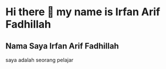 # Hi there 👋 my name is Irfan Arif Fadhillah
## Nama Saya Irfan Arif Fadhillah

saya adalah seorang pelajar

<!--
**Irfan-Arif-Fadhillah/Irfan-Arif-Fadhillah** is a ✨ _special_ ✨ repository because its `README.md` (this file) appears on your GitHub profile.

Here are some ideas to get you started:

- 🔭 I’m currently schooling on SMKN 2 MAGELANG
- 🌱 I’m currently learning software enginering
- 👯 I’m looking to collaborate on ...
- 🤔 I’m looking for help with ...
- 💬 Ask me about ...
- 📫 How to reach me: ...
- 😄 Pronouns: ...
- ⚡ Fun fact: ...
-->
